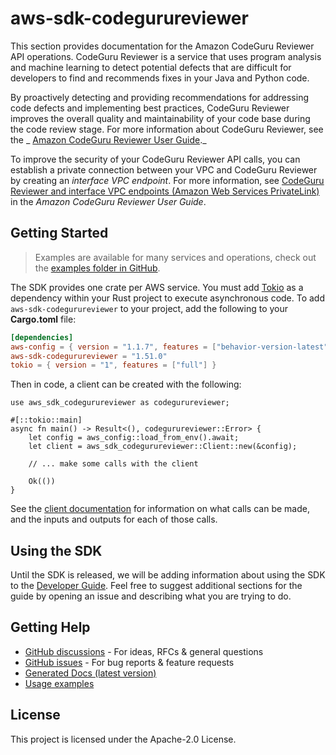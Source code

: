 # aws-sdk-codegurureviewer

This section provides documentation for the Amazon CodeGuru Reviewer API operations. CodeGuru Reviewer is a service that uses program analysis and machine learning to detect potential defects that are difficult for developers to find and recommends fixes in your Java and Python code.

By proactively detecting and providing recommendations for addressing code defects and implementing best practices, CodeGuru Reviewer improves the overall quality and maintainability of your code base during the code review stage. For more information about CodeGuru Reviewer, see the _ [Amazon CodeGuru Reviewer User Guide](https://docs.aws.amazon.com/codeguru/latest/reviewer-ug/welcome.html)._

To improve the security of your CodeGuru Reviewer API calls, you can establish a private connection between your VPC and CodeGuru Reviewer by creating an _interface VPC endpoint_. For more information, see [CodeGuru Reviewer and interface VPC endpoints (Amazon Web Services PrivateLink)](https://docs.aws.amazon.com/codeguru/latest/reviewer-ug/vpc-interface-endpoints.html) in the _Amazon CodeGuru Reviewer User Guide_.

## Getting Started

> Examples are available for many services and operations, check out the
> [examples folder in GitHub](https://github.com/awslabs/aws-sdk-rust/tree/main/examples).

The SDK provides one crate per AWS service. You must add [Tokio](https://crates.io/crates/tokio)
as a dependency within your Rust project to execute asynchronous code. To add `aws-sdk-codegurureviewer` to
your project, add the following to your **Cargo.toml** file:

```toml
[dependencies]
aws-config = { version = "1.1.7", features = ["behavior-version-latest"] }
aws-sdk-codegurureviewer = "1.51.0"
tokio = { version = "1", features = ["full"] }
```

Then in code, a client can be created with the following:

```rust,no_run
use aws_sdk_codegurureviewer as codegurureviewer;

#[::tokio::main]
async fn main() -> Result<(), codegurureviewer::Error> {
    let config = aws_config::load_from_env().await;
    let client = aws_sdk_codegurureviewer::Client::new(&config);

    // ... make some calls with the client

    Ok(())
}
```

See the [client documentation](https://docs.rs/aws-sdk-codegurureviewer/latest/aws_sdk_codegurureviewer/client/struct.Client.html)
for information on what calls can be made, and the inputs and outputs for each of those calls.

## Using the SDK

Until the SDK is released, we will be adding information about using the SDK to the
[Developer Guide](https://docs.aws.amazon.com/sdk-for-rust/latest/dg/welcome.html). Feel free to suggest
additional sections for the guide by opening an issue and describing what you are trying to do.

## Getting Help

* [GitHub discussions](https://github.com/awslabs/aws-sdk-rust/discussions) - For ideas, RFCs & general questions
* [GitHub issues](https://github.com/awslabs/aws-sdk-rust/issues/new/choose) - For bug reports & feature requests
* [Generated Docs (latest version)](https://awslabs.github.io/aws-sdk-rust/)
* [Usage examples](https://github.com/awslabs/aws-sdk-rust/tree/main/examples)

## License

This project is licensed under the Apache-2.0 License.

